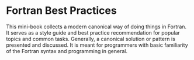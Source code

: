 

# Fortran Best Practices


This mini-book collects a modern canonical way of doing things in Fortran.
It serves as a style guide and best practice recommendation for popular topics
and common tasks. Generally, a canonical solution or pattern is presented and
discussed. It is meant for programmers with basic familiarity of the Fortran syntax
and programming in general.















